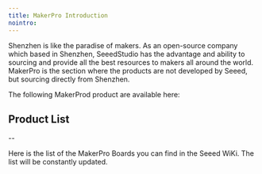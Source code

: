 ```yaml
---
title: MakerPro Introduction
nointro:
---
```

Shenzhen is like the paradise of makers. As an open-source company which based in Shenzhen, SeeedStudio has the advantage and ability to sourcing and provide all the best resources to makers all around the world. MakerPro is the section where the products are not developed by Seeed, but sourcing directly from Shenzhen. 

The following MakerProd product are available here:

## Product  List
--

Here is the list of the MakerPro Boards you can find in the Seeed WiKi. The list will be constantly updated.
